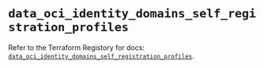 # `data_oci_identity_domains_self_registration_profiles`

Refer to the Terraform Registory for docs: [`data_oci_identity_domains_self_registration_profiles`](https://registry.terraform.io/providers/oracle/oci/6.18.0/docs/data-sources/identity_domains_self_registration_profiles).
